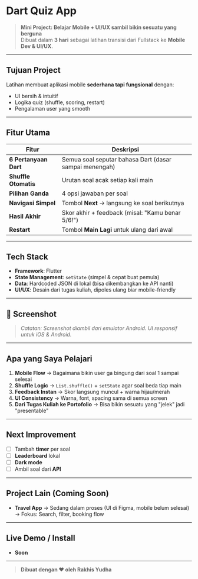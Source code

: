 # Dart Quiz App 

> **Mini Project: Belajar Mobile + UI/UX sambil bikin sesuatu yang berguna**  
> Dibuat dalam **3 hari** sebagai latihan transisi dari Fullstack ke **Mobile Dev & UI/UX**.

---

## Tujuan Project
Latihan membuat aplikasi mobile **sederhana tapi fungsional** dengan:
- UI bersih & intuitif
- Logika quiz (shuffle, scoring, restart)
- Pengalaman user yang smooth

---

## Fitur Utama
| Fitur | Deskripsi |
|------|-----------|
| **6 Pertanyaan Dart** | Semua soal seputar bahasa Dart (dasar sampai menengah) |
| **Shuffle Otomatis** | Urutan soal acak setiap kali main |
| **Pilihan Ganda** | 4 opsi jawaban per soal |
| **Navigasi Simpel** | Tombol **Next** → langsung ke soal berikutnya |
| **Hasil Akhir** | Skor akhir + feedback (misal: "Kamu benar 5/6!") |
| **Restart** | Tombol **Main Lagi** untuk ulang dari awal |

---

## Tech Stack
- **Framework**: Flutter
- **State Management**: `setState` (simpel & cepat buat pemula)
- **Data**: Hardcoded JSON di lokal (bisa dikembangkan ke API nanti)
- **UI/UX**: Desain dari tugas kuliah, dipoles ulang biar mobile-friendly

---

## 📸 Screenshot

> *Catatan: Screenshot diambil dari emulator Android. UI responsif untuk iOS & Android.*

---

## Apa yang Saya Pelajari
1. **Mobile Flow** → Bagaimana bikin user ga bingung dari soal 1 sampai selesai
2. **Shuffle Logic** → `List.shuffle()` + `setState` agar soal beda tiap main
3. **Feedback Instan** → Skor langsung muncul + warna hijau/merah
4. **UI Consistency** → Warna, font, spacing sama di semua screen
5. **Dari Tugas Kuliah ke Portofolio** → Bisa bikin sesuatu yang "jelek" jadi "presentable"

---

## Next Improvement
- [ ] Tambah **timer** per soal
- [ ] **Leaderboard** lokal
- [ ] **Dark mode**
- [ ] Ambil soal dari **API**

---

## Project Lain (Coming Soon)
- **Travel App** → Sedang dalam proses (UI di Figma, mobile belum selesai)  
  → Fokus: Search, filter, booking flow 

---

## Live Demo / Install
- **Soon**

---

> **Dibuat dengan ❤️ oleh Rakhis Yudha** 
